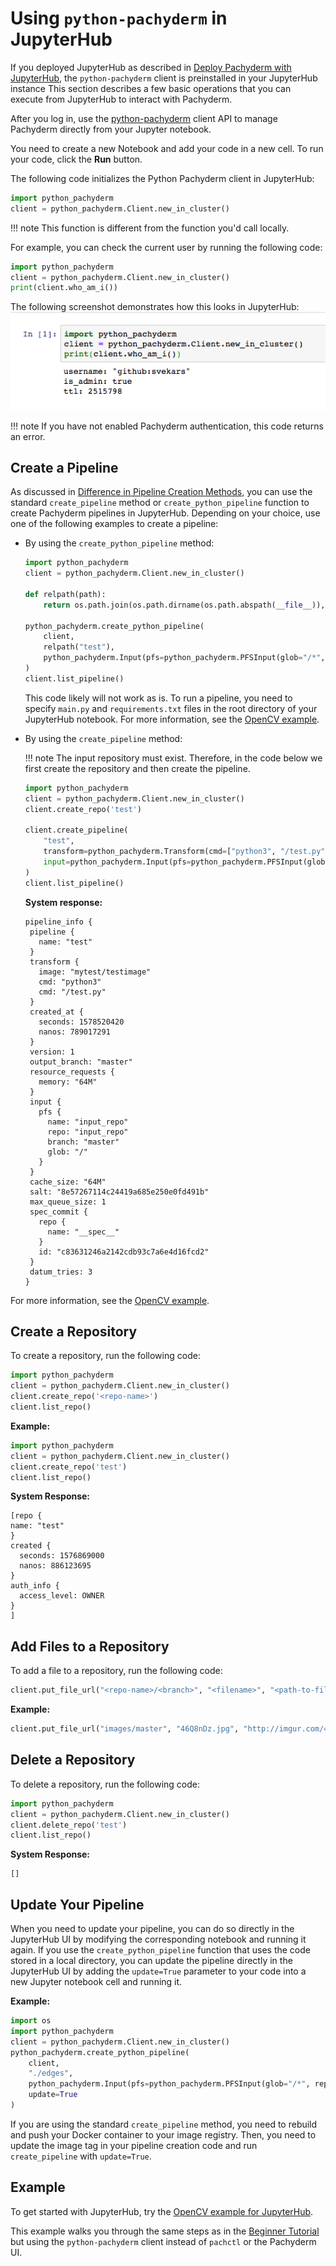 # Using `python-pachyderm` in JupyterHub

If you deployed JupyterHub as described in [Deploy Pachyderm with JupyterHub](../../deploy-manage/deploy/deploy-pachyderm-jupyterhub.md),
the `python-pachyderm` client is preinstalled in your JupyterHub instance
This section describes a few basic operations that you can execute from JupyterHub
to interact with Pachyderm.

After you log in, use the [python-pachyderm](https://pachyderm.github.io/python-pachyderm/python_pachyderm.html#header-functions)
client API to manage Pachyderm directly from your Jupyter notebook.

You need to create a new Notebook and add your code in a new cell.
To run your code, click the **Run** button.

The following code initializes the Python Pachyderm client in JupyterHub:

```python
import python_pachyderm
client = python_pachyderm.Client.new_in_cluster()
```

!!! note
    This function is different from the function you'd call locally.

For example, you can check the current user by
running the following code:

```python
import python_pachyderm
client = python_pachyderm.Client.new_in_cluster()
print(client.who_am_i())
```

The following screenshot demonstrates how this looks in JupyterHub:
![JupyterHub whoami](../../assets/images/s_jupyterhub_whoami.png)

!!! note
    If you have not enabled Pachyderm authentication, this
    code returns an error.

## Create a Pipeline

As discussed in [Difference in Pipeline Creation Methods](../../use-jupyterhub/#difference-in-pipeline-creation-methods),
you can use the standard `create_pipeline` method or `create_python_pipeline`
function to create Pachyderm pipelines in JupyterHub. Depending on your
choice, use one of the following examples to create a pipeline:

* By using the `create_python_pipeline` method:

  ```python
  import python_pachyderm
  client = python_pachyderm.Client.new_in_cluster()

  def relpath(path):
      return os.path.join(os.path.dirname(os.path.abspath(__file__)), path)

  python_pachyderm.create_python_pipeline(
      client,
      relpath("test"),
      python_pachyderm.Input(pfs=python_pachyderm.PFSInput(glob="/*", repo="input_repo")),
  )
  client.list_pipeline()
  ```

  This code likely will not work as is. To run a pipeline, you need to specify
  `main.py` and `requirements.txt` files in the root directory of your
  JupyterHub notebook. For more information, see the
  [OpenCV example](https://github.com/pachyderm/python-pachyderm/blob/1.13.x/examples/opencv/opencv.py).

* By using the `create_pipeline` method:

  !!! note
      The input repository must exist. Therefore, in the
      code below we first create the repository and then
      create the pipeline.

  ```python
  import python_pachyderm
  client = python_pachyderm.Client.new_in_cluster()
  client.create_repo('test')

  client.create_pipeline(
      "test",
      transform=python_pachyderm.Transform(cmd=["python3", "/test.py"], image="mytest/testimage"),
      input=python_pachyderm.Input(pfs=python_pachyderm.PFSInput(glob="/", repo="input_repo")),
  )
  client.list_pipeline()
  ```

  **System response:**

   ```
   pipeline_info {
    pipeline {
      name: "test"
    }
    transform {
      image: "mytest/testimage"
      cmd: "python3"
      cmd: "/test.py"
    }
    created_at {
      seconds: 1578520420
      nanos: 789017291
    }
    version: 1
    output_branch: "master"
    resource_requests {
      memory: "64M"
    }
    input {
      pfs {
        name: "input_repo"
        repo: "input_repo"
        branch: "master"
        glob: "/"
      }
    }
    cache_size: "64M"
    salt: "8e57267114c24419a685e250e0fd491b"
    max_queue_size: 1
    spec_commit {
      repo {
        name: "__spec__"
      }
      id: "c83631246a2142cdb93c7a6e4d16fcd2"
    }
    datum_tries: 3
   }
   ```

For more information, see the
[OpenCV example](https://github.com/pachyderm/python-pachyderm/blob/1.13.x/examples/opencv/opencv.py).

## Create a Repository

To create a repository, run the following code:

```python
import python_pachyderm
client = python_pachyderm.Client.new_in_cluster()
client.create_repo('<repo-name>')
client.list_repo()
```

**Example:**

```python
import python_pachyderm
client = python_pachyderm.Client.new_in_cluster()
client.create_repo('test')
client.list_repo()
```

**System Response:**

```
[repo {
name: "test"
}
created {
  seconds: 1576869000
  nanos: 886123695
}
auth_info {
  access_level: OWNER
}
]
```

## Add Files to a Repository

To add a file to a repository, run the following code:

```python
client.put_file_url("<repo-name>/<branch>", "<filename>", "<path-to-file>")
```

**Example:**

```python
client.put_file_url("images/master", "46Q8nDz.jpg", "http://imgur.com/46Q8nDz.jpg")
```

## Delete a Repository

To delete a repository, run the following code:

```python
import python_pachyderm
client = python_pachyderm.Client.new_in_cluster()
client.delete_repo('test')
client.list_repo()
```

**System Response:**

```
[]
```

## Update Your Pipeline

When you need to update your pipeline, you can do so directly in the
JupyterHub UI by modifying the corresponding notebook and running it
again. If you use the `create_python_pipeline` function that uses the
code stored in a local directory, you can update the pipeline directly
in the JupyterHub UI by adding the `update=True` parameter to your
code into a new Jupyter notebook cell and running it.

**Example:**

```python hl_lines="8"
import os
import python_pachyderm
client = python_pachyderm.Client.new_in_cluster()
python_pachyderm.create_python_pipeline(
    client,
    "./edges",
    python_pachyderm.Input(pfs=python_pachyderm.PFSInput(glob="/*", repo="images")),
    update=True
)
```

If you are using the standard `create_pipeline` method,
you need to rebuild and push your Docker container to your image
registry. Then, you need to update the image tag in your pipeline
creation code and run `create_pipeline` with `update=True`.

## Example

To get started with JupyterHub, try the
[OpenCV example for JupyterHub](https://github.com/pachyderm/jupyterhub-pachyderm/blob/master/doc/opencv.md).

This example walks you through the same steps as in the
[Beginner Tutorial](../../../getting_started/beginner_tutorial/) but using the
`python-pachyderm` client instead of `pachctl` or the Pachyderm UI.
